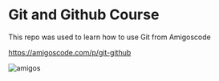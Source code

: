 # Git and Github Course
This repo was used to learn how to use Git from Amigoscode

https://amigoscode.com/p/git-github

![amigos](https://user-images.githubusercontent.com/53013549/234081327-5b6d0a2a-07e3-4777-9a36-2e4b691fa5a9.png)
